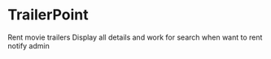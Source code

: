 # TrailerPoint
Rent movie trailers
Display all details and
work for search
when want to rent 
notify admin
 
